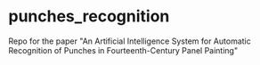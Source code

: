 # punches_recognition
Repo for the paper "An Artificial Intelligence System for Automatic Recognition of Punches in Fourteenth-Century Panel Painting"
